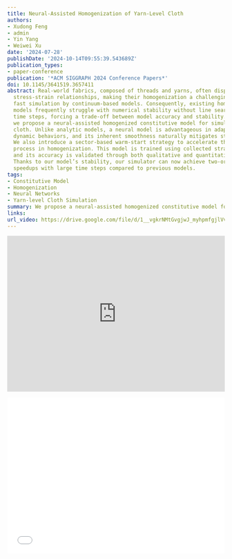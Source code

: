 ```yaml
---
title: Neural-Assisted Homogenization of Yarn-Level Cloth
authors:
- Xudong Feng
- admin
- Yin Yang
- Weiwei Xu
date: '2024-07-28'
publishDate: '2024-10-14T09:55:39.543689Z'
publication_types:
- paper-conference
publication: '*ACM SIGGRAPH 2024 Conference Papers*'
doi: 10.1145/3641519.3657411
abstract: Real-world fabrics, composed of threads and yarns, often display complex
  stress-strain relationships, making their homogenization a challenging task for
  fast simulation by continuum-based models. Consequently, existing homogenized yarn-level
  models frequently struggle with numerical stability without line search at large
  time steps, forcing a trade-off between model accuracy and stability. In this paper,
  we propose a neural-assisted homogenized constitutive model for simulating yarn-level
  cloth. Unlike analytic models, a neural model is advantageous in adapting to complex
  dynamic behaviors, and its inherent smoothness naturally mitigates stability issues.
  We also introduce a sector-based warm-start strategy to accelerate the data collection
  process in homogenization. This model is trained using collected strain energy datasets
  and its accuracy is validated through both qualitative and quantitative experiments.
  Thanks to our model’s stability, our simulator can now achieve two-orders-of-magnitude
  speedups with large time steps compared to previous models.
tags:
- Constitutive Model
- Homogenization
- Neural Networks
- Yarn-level Cloth Simulation
summary: We propose a neural-assisted homogenized constitutive model for simulating yarn-level cloth. This model is trained using strain energy datasets and is validated through qualitative and quantitative experiments.
links:
url_video: https://drive.google.com/file/d/1__vgkrNMtGvgjwJ_myhpmfgjlVvZFK3l/view
---
```


<p align="center">
<iframe width="100%" height="360" src="https://www.youtube.com/embed/s5fVtxWY7Rw?si=Yhjf2VOQRXFITlWW" title="YouTube video player" frameborder="0" allow="accelerometer; autoplay; clipboard-write; encrypted-media; gyroscope; picture-in-picture; web-share" referrerpolicy="strict-origin-when-cross-origin" allowfullscreen></iframe>
<p align="center">
<iframe width="100%" height="360" src="//player.bilibili.com/player.html?isOutside=true&aid=112692241105566&bvid=BV1my3pehEgk&cid=500001598444132&p=1" scrolling="no" border="0" frameborder="no" framespacing="0" allowfullscreen="true"></iframe>
</p>
